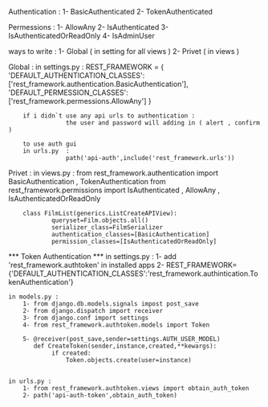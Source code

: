Authentication :
            1- BasicAuthenticated
            2- TokenAuthenticated


Permessions :
            1- AllowAny
            2- IsAuthenticated
            3- IsAuthenticatedOrReadOnly
            4- IsAdminUser 


ways to write :
            1- Global ( in setting for all views )
            2- Privet ( in views )



Global :
        in settings.py :
                        REST_FRAMEWORK = {
                            'DEFAULT_AUTHENTICATION_CLASSES':['rest_framework.authentication.BasicAuthentication'],
                            'DEFAULT_PERMESSION_CLASSES':['rest_framework.permessions.AllowAny']
                        }


        if i didn`t use any api urls to authentication :
                    the user and password will adding in ( alert , confirm )
        
        to use auth gui 
        in urls.py  :
                    path('api-auth',include('rest_framework.urls'))



Privet :
        in views.py :
            from rest_framework.authentication import BasicAuthentication , TokenAuthentication
            from rest_framework.permissions import IsAuthenticated , AllowAny , IsAuthenticatedOrReadOnly


        class FilmList(generics.ListCreateAPIView):
                queryset=Film.objects.all()
                serializer_class=FilmSerializer
                authentication_classes=[BasicAuthentication]
                permission_classes=[IsAuthenticatedOrReadOnly]




*** Token Authentication ***
    in settings.py :
        1- add 'rest_framework.authtoken'  in installed apps
        2- REST_FRAMEWORK={'DEFAULT_AUTHENTICATION_CLASSES':'rest_framework.authintication.TokenAuthentication'}
        
    in models.py :
        1- from django.db.models.signals impost post_save  
        2- from django.dispatch import receiver
        3- from django.conf import settings
        4- from rest_framework.authtoken.models import Token

        5- @receiver(post_save,sender=settings.AUTH_USER_MODEL)
           def CreateToken(sender,instance,created,**kewargs):
                if created:
                    Token.objects.create(user=instance)


    in urls.py :
        1- from rest_framework.authtoken.views import obtain_auth_token
        2- path('api-auth-token',obtain_auth_token) 

